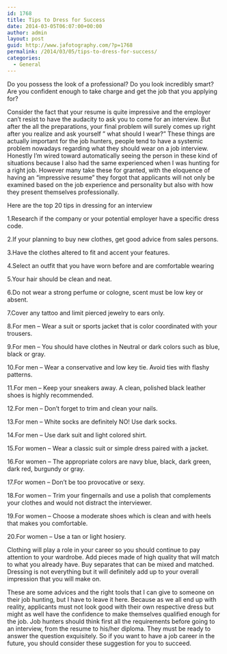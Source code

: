```yaml
---
id: 1768
title: Tips to Dress for Success
date: 2014-03-05T06:07:00+00:00
author: admin
layout: post
guid: http://www.jafotography.com/?p=1768
permalink: /2014/03/05/tips-to-dress-for-success/
categories:
  - General
---
```

Do you possess the look of a professional? Do you look incredibly smart? Are you confident enough to take charge and get the job that you applying for?

Consider the fact that your resume is quite impressive and the employer can&#8217;t resist to have the audacity to ask you to come for an interview. But after the all the preparations, your final problem will surely comes up right after you realize and ask yourself &#8221; what should I wear?&#8221; These things are actually important for the job hunters, people tend to have a systemic problem nowadays regarding what they should wear on a job interview. Honestly I&#8217;m wired toward automatically seeing the person in these kind of situations because I also had the same experienced when I was hunting for a right job. However many take these for granted, with the eloquence of having an &#8220;impressive resume&#8221; they forgot that applicants will not only be examined based on the job experience and personality but also with how they present themselves professionally.

Here are the top 20 tips in dressing for an interview

1.Research if the company or your potential employer have a specific dress code.
  
2.If your planning to buy new clothes, get good advice from sales persons.
  
3.Have the clothes altered to fit and accent your features.
  
4.Select an outfit that you have worn before and are comfortable wearing
  
5.Your hair should be clean and neat.
  
6.Do not wear a strong perfume or cologne, scent must be low key or absent.
  
7.Cover any tattoo and limit pierced jewelry to ears only.
  
8.For men – Wear a suit or sports jacket that is color coordinated with your trousers.
  
9.For men – You should have clothes in Neutral or dark colors such as blue, black or gray.
  
10.For men – Wear a conservative and low key tie. Avoid ties with flashy patterns.
  
11.For men – Keep your sneakers away. A clean, polished black leather shoes is highly recommended.
  
12.For men – Don&#8217;t forget to trim and clean your nails.
  
13.For men – White socks are definitely NO! Use dark socks.
  
14.For men – Use dark suit and light colored shirt.
  
15.For women – Wear a classic suit or simple dress paired with a jacket.
  
16.For women – The appropriate colors are navy blue, black, dark green, dark red, burgundy or gray.
  
17.For women – Don&#8217;t be too provocative or sexy.
  
18.For women – Trim your fingernails and use a polish that complements your clothes and would not distract the interviewer.
  
19.For women – Choose a moderate shoes which is clean and with heels that makes you comfortable.
  
20.For women – Use a tan or light hosiery.

Clothing will play a role in your career so you should continue to pay attention to your wardrobe. Add pieces made of high quality that will match to what you already have. Buy separates that can be mixed and matched. Dressing is not everything but it will definitely add up to your overall impression that you will make on.

These are some advices and the right tools that I can give to someone on their job hunting, but I have to leave it here. Because as we all end up with reality, applicants must not look good with their own respective dress but might as well have the confidence to make themselves qualified enough for the job. Job hunters should think first all the requirements before going to an interview, from the resume to his/her diploma. They must be ready to answer the question exquisitely. So if you want to have a job career in the future, you should consider these suggestion for you to succeed.